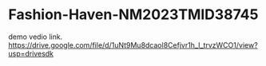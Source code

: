 # Fashion-Haven-NM2023TMID38745


demo vedio link.  
https://drive.google.com/file/d/1uNt9Mu8dcaol8Cefjvr1h_I_trvzWCO1/view?usp=drivesdk
